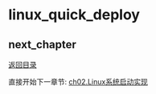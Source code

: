 
# linux_quick_deploy

## next_chapter

[返回目录](./SUMMARY.md)

直接开始下一章节: [ch02.Linux系统启动实现](./ch02-00.system_bringup.md)
